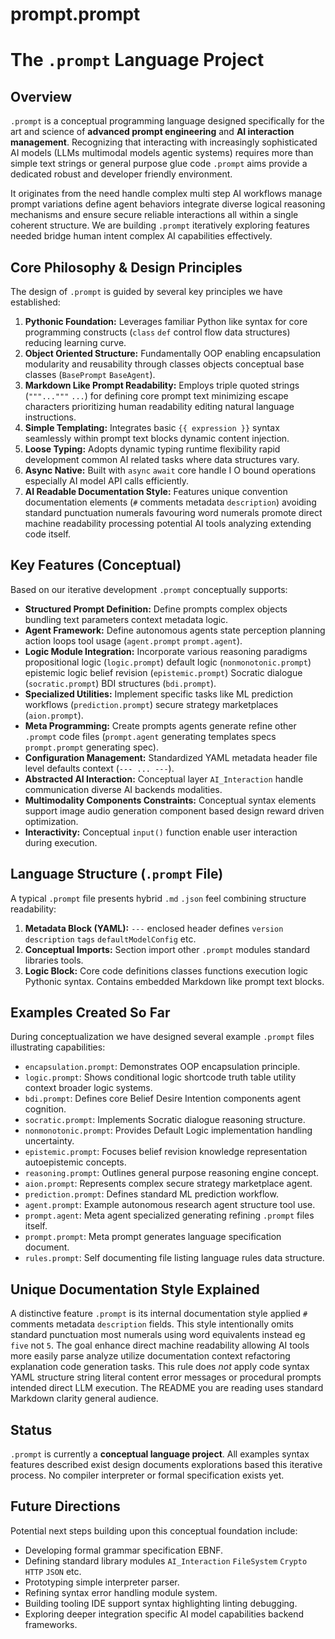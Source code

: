 # prompt.prompt

#  The `.prompt` Language Project

## Overview

`.prompt` is a conceptual programming language designed specifically for the art and science of **advanced prompt engineering** and **AI interaction management**. Recognizing that interacting with increasingly sophisticated AI models (LLMs multimodal models agentic systems) requires more than simple text strings or general purpose glue code `.prompt` aims provide a dedicated robust and developer friendly environment.

It originates from the need handle complex multi step AI workflows manage prompt variations define agent behaviors integrate diverse logical reasoning mechanisms and ensure secure reliable interactions all within a single coherent structure. We are building `.prompt` iteratively exploring features needed bridge human intent complex AI capabilities effectively.

## Core Philosophy & Design Principles

The design of `.prompt` is guided by several key principles we have established:

1.  **Pythonic Foundation:** Leverages familiar Python like syntax for core programming constructs (`class` `def` control flow data structures) reducing learning curve.
2.  **Object Oriented Structure:** Fundamentally OOP enabling encapsulation modularity and reusability through classes objects conceptual base classes (`BasePrompt` `BaseAgent`).
3.  **Markdown Like Prompt Readability:** Employs triple quoted strings (`"""..."""` `````...`````) for defining core prompt text minimizing escape characters prioritizing human readability editing natural language instructions.
4.  **Simple Templating:** Integrates basic `{{ expression }}` syntax seamlessly within prompt text blocks dynamic content injection.
5.  **Loose Typing:** Adopts dynamic typing runtime flexibility rapid development common AI related tasks where data structures vary.
6.  **Async Native:** Built with `async` `await` core handle I O bound operations especially AI model API calls efficiently.
7.  **AI Readable Documentation Style:** Features unique convention documentation elements (`#` comments metadata `description`) avoiding standard punctuation numerals favouring word numerals promote direct machine readability processing potential AI tools analyzing extending code itself.

## Key Features (Conceptual)

Based on our iterative development `.prompt` conceptually supports:

* **Structured Prompt Definition:** Define prompts complex objects bundling text parameters context metadata logic.
* **Agent Framework:** Define autonomous agents state perception planning action loops tool usage (`agent.prompt` `prompt.agent`).
* **Logic Module Integration:** Incorporate various reasoning paradigms propositional logic (`logic.prompt`) default logic (`nonmonotonic.prompt`) epistemic logic belief revision (`epistemic.prompt`) Socratic dialogue (`socratic.prompt`) BDI structures (`bdi.prompt`).
* **Specialized Utilities:** Implement specific tasks like ML prediction workflows (`prediction.prompt`) secure strategy marketplaces (`aion.prompt`).
* **Meta Programming:** Create prompts agents generate refine other `.prompt` code files (`prompt.agent` generating templates specs `prompt.prompt` generating spec).
* **Configuration Management:** Standardized YAML metadata header file level defaults context (`--- ... ---`).
* **Abstracted AI Interaction:** Conceptual layer `AI_Interaction` handle communication diverse AI backends modalities.
* **Multimodality Components Constraints:** Conceptual syntax elements support image audio generation component based design reward driven optimization.
* **Interactivity:** Conceptual `input()` function enable user interaction during execution.

## Language Structure (`.prompt` File)

A typical `.prompt` file presents hybrid `.md` `.json` feel combining structure readability:

1.  **Metadata Block (YAML):** `---` enclosed header defines `version` `description` `tags` `defaultModelConfig` etc.
2.  **Conceptual Imports:** Section import other `.prompt` modules standard libraries tools.
3.  **Logic Block:** Core code definitions classes functions execution logic Pythonic syntax. Contains embedded Markdown like prompt text blocks.

## Examples Created So Far

During conceptualization we have designed several example `.prompt` files illustrating capabilities:

* `encapsulation.prompt`: Demonstrates OOP encapsulation principle.
* `logic.prompt`: Shows conditional logic shortcode truth table utility context broader logic systems.
* `bdi.prompt`: Defines core Belief Desire Intention components agent cognition.
* `socratic.prompt`: Implements Socratic dialogue reasoning structure.
* `nonmonotonic.prompt`: Provides Default Logic implementation handling uncertainty.
* `epistemic.prompt`: Focuses belief revision knowledge representation autoepistemic concepts.
* `reasoning.prompt`: Outlines general purpose reasoning engine concept.
* `aion.prompt`: Represents complex secure strategy marketplace agent.
* `prediction.prompt`: Defines standard ML prediction workflow.
* `agent.prompt`: Example autonomous research agent structure tool use.
* `prompt.agent`: Meta agent specialized generating refining `.prompt` files itself.
* `prompt.prompt`: Meta prompt generates language specification document.
* `rules.prompt`: Self documenting file listing language rules data structure.

## Unique Documentation Style Explained

A distinctive feature `.prompt` is its internal documentation style applied `#` comments metadata `description` fields. This style intentionally omits standard punctuation most numerals using word equivalents instead eg `five` not `5`. The goal enhance direct machine readability allowing AI tools more easily parse analyze utilize documentation context refactoring explanation code generation tasks. This rule does *not* apply code syntax YAML structure string literal content error messages or procedural prompts intended direct LLM execution. The README you are reading uses standard Markdown clarity general audience.

## Status

`.prompt` is currently a **conceptual language project**. All examples syntax features described exist design documents explorations based this iterative process. No compiler interpreter or formal specification exists yet.

## Future Directions

Potential next steps building upon this conceptual foundation include:

* Developing formal grammar specification EBNF.
* Defining standard library modules `AI_Interaction` `FileSystem` `Crypto` `HTTP` `JSON` etc.
* Prototyping simple interpreter parser.
* Refining syntax error handling module system.
* Building tooling IDE support syntax highlighting linting debugging.
* Exploring deeper integration specific AI model capabilities backend frameworks.
